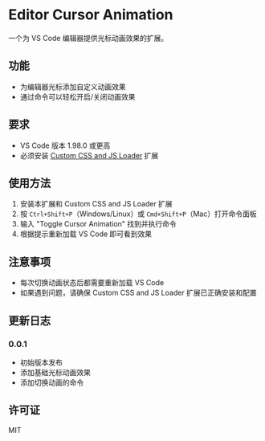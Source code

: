 # Editor Cursor Animation

一个为 VS Code 编辑器提供光标动画效果的扩展。

## 功能

- 为编辑器光标添加自定义动画效果
- 通过命令可以轻松开启/关闭动画效果

## 要求

- VS Code 版本 1.98.0 或更高
- 必须安装 [Custom CSS and JS Loader](https://marketplace.visualstudio.com/items?itemName=be5invis.vscode-custom-css) 扩展

## 使用方法

1. 安装本扩展和 Custom CSS and JS Loader 扩展
2. 按 `Ctrl+Shift+P`（Windows/Linux）或 `Cmd+Shift+P`（Mac）打开命令面板
3. 输入 "Toggle Cursor Animation" 找到并执行命令
4. 根据提示重新加载 VS Code 即可看到效果

## 注意事项

- 每次切换动画状态后都需要重新加载 VS Code
- 如果遇到问题，请确保 Custom CSS and JS Loader 扩展已正确安装和配置

## 更新日志

### 0.0.1

- 初始版本发布
- 添加基础光标动画效果
- 添加切换动画的命令

## 许可证

MIT
